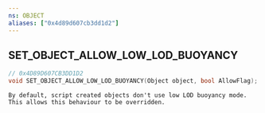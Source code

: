 ```yaml
---
ns: OBJECT
aliases: ["0x4d89d607cb3dd1d2"]
---
```

## SET_OBJECT_ALLOW_LOW_LOD_BUOYANCY

```c
// 0x4D89D607CB3DD1D2
void SET_OBJECT_ALLOW_LOW_LOD_BUOYANCY(Object object, bool AllowFlag);
```

```
By default, script created objects don't use low LOD buoyancy mode. This allows this behaviour to be overridden.
```
